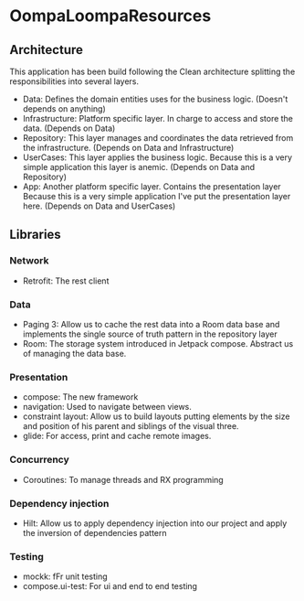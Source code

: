 # OompaLoompaResources

## Architecture

This application has been build following the Clean architecture splitting the responsibilities into several layers.

- Data: Defines the domain entities uses for the business logic. (Doesn't depends on anything)
- Infrastructure: Platform specific layer. In charge to access and store the data. (Depends on Data)
- Repository: This layer manages and coordinates the data retrieved from the infrastructure. (Depends on Data and Infrastructure)
- UserCases: This layer applies the business logic. Because this is a very simple application this layer is anemic. (Depends on Data and Repository)
- App: Another platform specific layer. Contains the presentation layer Because this is a very simple application I've put the presentation layer
  here. (Depends on Data and UserCases)

## Libraries

### Network

- Retrofit: The rest client

### Data

- Paging 3: Allow us to cache the rest data into a Room data base and implements the single source of truth pattern in the repository layer
- Room: The storage system introduced in Jetpack compose. Abstract us of managing the data base.

### Presentation

- compose: The new framework
- navigation: Used to navigate between views.
- constraint layout: Allow us to build layouts putting elements by the size and position of his parent and siblings of the visual three.
- glide: For access, print and cache remote images.

### Concurrency

- Coroutines: To manage threads and RX programming

### Dependency injection

- Hilt: Allow us to apply dependency injection into our project and apply the inversion of dependencies pattern

### Testing

- mockk: fFr unit testing
- compose.ui-test: For ui and end to end testing 
